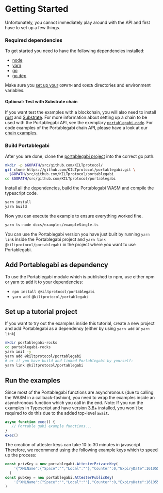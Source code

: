 # Getting Started

Unfortunately, you cannot immediately play around with the API and first have to set up a few things.

### Required dependencies 

To get started you need to have the following dependencies installed:
- [node](https://nodejs.org/en/)
- [yarn](https://yarnpkg.com/getting-started)
- [go](https://golang.org/doc/install)
- [go dep](https://github.com/golang/dep)

Make sure you [set up your](https://github.com/golang/go/wiki/SettingGOPATH) `GOPATH` and `GOBIN` directories and environment variables.
 
#### Optional: Test with Substrate chain

If you want test the examples with a blockchain, you will also need to install [rust](https://rustup.rs) and [Substrate](https://substrate.dev/docs/en/getting-started/installing-substrate). For more information about setting up a chain to be used with the Portablegabi API, see the exemplary [`portablegabi-node`](https://github.com/KILTprotocol/portablegabi-node). For code examples of the Portablegabi chain API, please have a look at our [chain examples](https://github.com/KILTprotocol/portablegabi/tree/develop/docs/examples). 

### Build Portablegabi

After you are done, clone the [portablegabi project](https://github.com/KILTprotocol/portablegabi) into the correct go path.

```bash
mkdir -p $GOPATH/src/github.com/KILTprotocol/
git clone https://github.com/KILTprotocol/portablegabi.git \
  $GOPATH/src/github.com/KILTprotocol/portablegabi
cd $GOPATH/src/github.com/KILTprotocol/portablegabi
```

Install all the dependencies, build the Portablegabi WASM and compile the typescript code.

```bash
yarn install
yarn build
```

Now you can execute the example to ensure everything worked fine.

```bash
yarn ts-node docs/examples/exampleSingle.ts
```

You can use the Portablegabi version you have just built by running `yarn link` inside the Portablegabi project and `yarn link @kiltprotocol/portablegabi` in the project where you want to use Portablegabi.

## Add Portablegabi as dependency

To use the Portablegabi module which is published to npm, use either npm or yarn to add it to your dependencies:

- `npm install @kiltprotocol/portablegabi`
- `yarn add @kiltprotocol/portablegabi`

## Set up a tutorial project

If you want to try out the examples inside this tutorial, create a new project and add Portablegabi as a dependency (either by using `yarn add` or `yarn link`)

```bash
mkdir portablegabi-rocks
cd portablegabi-rocks
yarn init -y
yarn add @kiltprotocol/portablegabi
# or if you have build and linked Portablegabi by yourself:
yarn link @kiltprotocol/portablegabi
```

## Run the examples

Since most of the Portablegabi functions are asynchronous (due to calling the WASM in a callback-fashion), you need to wrap the examples inside an asynchronous function which you call in the end. Note: If you run the examples in Typescript and have version [3.8+](https://devblogs.microsoft.com/typescript/announcing-typescript-3-8/) installed, you won't be required to do this due to the added top-level `await`.

```js
async function exec() {
   // Portable gabi example functions...
}
exec()
```

The creation of attester keys can take 10 to 30 minutes in javascript. 
Therefore, we recommend using the following example keys which to speed up the process:

```js
const privKey = new portablegabi.AttesterPrivateKey(
    '{"XMLName":{"Space":"","Local":""},"Counter":0,"ExpiryDate":1610554062,"P":"iDYKxuFGt1Xv1aqMLaagjrOPX0hjkOlFrKOp4NPnSBHmQ9SFETUX1M43q3jLsGz+UEWFS3+SS9QpP4CTkl3p/w==","Q":"92MJOhwjESn7QohCCY1oBxsToAfccGoKtE3sBoaNxHWoowSiCy8fMG+B1sO5QU+bV3i1xwvVno9o30RcMoXEaw==","PPrime":"RBsFY3CjW6r36tVGFtNQR1nHr6QxyHSi1lHU8GnzpAjzIepCiJqL6mcb1bxl2DZ/KCLCpb/JJeoUn8BJyS70/w==","QPrime":"e7GEnQ4RiJT9oUQhBMa0A42J0APuODUFWib2A0NG4jrUUYJRBZePmDfA62HcoKfNq7xa44Xqz0e0b6IuGULiNQ==","ECDSA":"MHcCAQEEILO+g4uSDheZ6PSLxR7olFzUhZpeO9tQu84hX6UeIevaoAoGCCqGSM49AwEHoUQDQgAEKvmUz3HIZy890jE78CC9V9BuN8taO+L8GjAeS14v0CL7GCFZ1GMnaSZi4WG3mOjJlJ80CnMowIbUT3Fw1TluFw==","NonrevSk":null}'
  )
const pubKey = new portablegabi.AttesterPublicKey(
    '{"XMLName":{"Space":"","Local":""},"Counter":0,"ExpiryDate":1610554062,"N":"g6DWNN/cWep9/lCc6gg0tA8wS1y5LgQx2/fM/wMpYJE8MTZ9SJ3y9kjIBAeSb4aY3vsFhRp8aWsEZzAA0Qu0kW4bzyKN1RU7A0tlmkmDetCxu7Gy2zQMHlTg4YkAVxVYAIIIWhHKHrVLzH7zCsuXos1qm/sthByVdEXv4HPjCZU=","Z":"BiDMFSNGKLIcHJY3tmh2vgiW7D3f5g5b+6Bjf0ns3/rPOg8x0BJ+CzqOLQL+loNIomOzBm/Pk36q3pmPPFMfug80AwUlZOvKTrzj29Agq4DF7p4jruElRyZsdGNjlFkVzILFT/9yrXfjD/9DAHXGm6/4unVnwKP4I0j1r9sLYtg=","S":"Bxm9bNpNLZUM6gy74aR0HW2DadFuy/l+MOdZkG2BiFxbTEP24GXBYA3+d1xajplWEm2iLF4w2OeviIpr8VIzDNy6dXRyGcTnGzj6sVeGlR5u3N+8M2XNH1pNEymLQQbUAt3ogYSWiJW88bxHCf3AZiS91XT1Zh3ENCS9NsyGzt8=","G":"Angd7BuIjTeWGsVLGVCtv+5dx1TMEUr/Z5Fhk7OFUNBexY8fuNfzxfeclgSQpC+nyIAFHc3RB+3Fcs2vOSygopVfLEJo9h7dSjtlcxSZ1wE8YNgouHwfVuq4KWixzIk7Le+IeUzNaQNOL9SI3h5mlxJ5QOO2Src+BPQuFjXPSfI=","H":"U1MyQqwl1LrZY5G61Z2ZDM3zWQKv78HOluCrtxCDBsMvYNRLvhbppOhOdsnG3axN5NIH01/R6mlYojBDg9L7xSwR+1QpmHGUbwkemADlUZQ9c98Up1ORKxNW0asQJdPHV4NGqjQbDfJzejdGJwd95scmSpqLNvRTT+L0iW0ln4A=","T":"BEIUJ5pXzFZPeoB3us341EWxwE7HByM4NaPYRS6YVtDcJdz+H9EEKdUcXhUVrJAQ2OZy2FP0+SNvQVk8AxWDiD73tHUUKDnkMoKSkHPnEnsCInGHr4iTYE2zp8/uEBFxNppq5SP9gQOzE2qekGket2co0W/+jKNtg63u1udlZjo=","R":["OpuoX8xEvGaULH7ir3G/W9zBB1gmYN6lllJsk8+QGGQxydbrtoQiFfhU1Tyqm59sq3GIhksiYB6Th6jYq3BIFKVynX993FPYU2HS2dceFk5kvymIx33u2nTyMzFvox2b6IkKHKXfbtx/VWWlVYcywFOAOiQ1Xa7dXDx1ebuGowE=","Jamoy887kQjyTKjHwgFGxOKugcGIxdUhK9pE/nDTFttU6ndo5qm04AVB5n4WUaFurrKlNSIICheAXI10kIy37Ogr1N4Ge/7TbyZ/hXB8DBzoJbD3MVpXblq9hrhEkb+yyJ9uipnKckflQBWGzl+grXV17SWVhd5TKpUrMw1cDYs=","YGogpko2T4xWQjipZN691tpWJYffyX5evzh2EJAZSpP3evnMbro0Et5Bk+2NY9yt/GoJW8qkVkwEdaYU0jQiGS27F3aJ5e00VOCnZ6bIXJKgcTTxqc5c9NrpJVWNX9n5G590OVTNqlLUOFw3/mIY26A2MKxsa56j2K0V4IM0FI4=","Jca8++mT6d93MK0S8Fb6rtu7TpV9TGqM0mSvO0JKuyRvEro3anRbvZ8sHRLt2q2ePIyCQHz2eUc4iJ1vQLnzMxVavQ3xS5AAS27Tw+xM64JhWV6BFDqZgaEcu22jEi+Rrjjqss2nmC6CQYJZt5g5P0dXGV2JKDcrUaGCtzc4cNE=","ZIV6MWKglRL5B9vv5RmBigbieiuebmy/mcpycXlyQcoZEeNCzuGs/JgRnGr05umbcsQ5ZNSS3TKiL5CM/Z4fanuSu6jNnVoHvSkxI3x28ZpMV8C43CXkS6smmiZP+2SSL419Q247ZbP04T5wHcZ6GooCLxnfx5DeEtRze3UU1Wk=","IbwQtY9iF7C/rNKkTilHP5jEj9r3aI1tRVU9WeMzE9yxrE0mggzpcoCM0lJFLcqVyWhKD3PWssuXwNiLJipUL+sH/u8Qk8Bu6sv/USlUU7sgSJ4akl2Lp+5oYSkzHiZTeJtLg0OVGZnka3pGxzg0ihkkT6Bdk8K2OicTNxlHzgI=","ZQ9/qIgvOx/8dyXlAFeZH+2lriSPaj/NDzPCxR9sXqBYJskSkSrdGogxP2RZeAGyDh7NvwUtvBDQ/vLKz/O3ANPUOnaRx1n4uBF+uBdt0h3Ml/DckhL5k2+nHQsnZWPFxkdpatCIFWcvYuldx+gXLePBaRmNnKMoxAgT+tJnJcw=","ZGfBOqHujseUhLZdfs8kq+/kmG3yMwUAmQrGgTdNej8npNsOyD/Am/SoPdSjpr1enuMgBzva/bjn3/z8nncpia65+v9Pn5831UuFp8h53/1WaEHvN/yctnIKb8k1IRtPlSvnfq7qwC/sIGvHq+ZTj3/ie57rTSkSMrmdFL8PMM0=","TM38T4ekWiNWICCgry7GsppfVt2ImPv4SL//f/J3beP34K1afJCsHk50XJwi8qyMz8HqEVK2sWvMQzJ8Amct4sAfRYIZNmqH7mSR7LwIXvihwv1dUlJv2R7MLTjEGkEnJHE5cCR0K5GxjeQSSgNHAu33MOth3ipsK9ZmF+slSkI=","YwMb/IVn2NsA4y8ZiiBxCWoOg0tsqyYKTakxDZnRhw+wHwhnA3+T87X4tOSAx+dYlmtj3UQzUAeFRYztr2YTrF2boS/YFeAiVh6swPgFOScvmOuf5O4fJn7z+iXr+ivgFccswxBhxqa9MdF8ReqHaVouj8LLyk33fZgWduwfnA=="],"EpochLength":432000,"Params":{"LePrime":120,"Lh":256,"Lm":256,"Ln":1024,"Lstatzk":80,"Le":597,"LeCommit":456,"LmCommit":592,"LRA":1104,"LsCommit":593,"Lv":1700,"LvCommit":2036,"LvPrime":1104,"LvPrimeCommit":1440},"Issuer":"","ECDSA":"MFkwEwYHKoZIzj0CAQYIKoZIzj0DAQcDQgAEKvmUz3HIZy890jE78CC9V9BuN8taO+L8GjAeS14v0CL7GCFZ1GMnaSZi4WG3mOjJlJ80CnMowIbUT3Fw1TluFw==","NonrevPk":null}'
)
```
